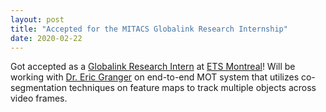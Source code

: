 ```yaml
---
layout: post
title: "Accepted for the MITACS Globalink Research Internship"
date: 2020-02-22
---
```


Got accepted as a <a href="https://www.mitacs.ca/en/programs/globalink/globalink-research-internship">Globalink Research Intern</a> at <a href="https://www.etsmtl.ca/">ETS Montreal</a>! Will be working with <a href="https://www.linkedin.com/in/eric-granger-4062324/">Dr. Eric Granger</a> on end-to-end MOT system that utilizes co-segmentation techniques on feature maps to track multiple
objects across video frames.
